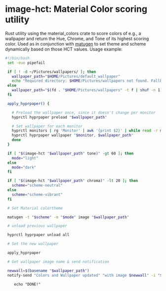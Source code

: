 # image-hct: Material Color scoring utility
Rust utility using the material_colors crate to score colors of e.g., a wallpaper and return the Hue, Chrome, and Tone of its highest scoring color. Used as in conjunction with [matugen](https://github.com/InioX/matugen) to set theme and scheme dynamically based on those HCT values. 
Usage example: 
```bash
#!/bin/bash
 set -euo pipefail

 if [ ! -d ~/Pictures/wallpapers/ ]; then
   wallpaper_path="$HOME/Pictures/default_wallpaper"
   echo "Required directory: $HOME/Pictures/wallpapers not found. Fallback to default wallpaper"
 else
   wallpaper_path="$(fd . "$HOME/Pictures/wallpapers" -t f | shuf -n 1)"
 fi

 apply_hyprpaper() {

   # Preload the wallpaper once, since it doesn't change per monitor
   hyprctl hyprpaper preload "$wallpaper_path"

   # Set wallpaper for each monitor
   hyprctl monitors | rg 'Monitor' | awk '{print $2}' | while read -r monitor; do
   hyprctl hyprpaper wallpaper "$monitor, $wallpaper_path"
   done
 }

 if [ "$(image-hct "$wallpaper_path" tone)" -gt 60 ]; then
   mode="light"
 else
   mode="dark"
 fi

 if [ "$(image-hct "$wallpaper_path" chroma)" -lt 20 ]; then
   scheme="scheme-neutral"
 else
   scheme="scheme-vibrant"
 fi

 # Set Material colortheme

 matugen -t "$scheme" -m "$mode" image "$wallpaper_path"

 # unload previous wallpaper

 hyprctl hyprpaper unload all

 # Set the new wallpaper

 apply_hyprpaper

 # Get wallpaper image name & send notification

 newwall=$(basename "$wallpaper_path")
 notify-send "Colors and Wallpaper updated" "with image $newwall" -i "$wallpaper_path"
```


        echo "DONE!"
